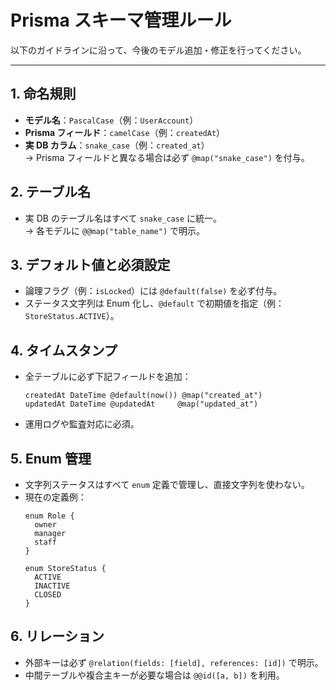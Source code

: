# Prisma スキーマ管理ルール

以下のガイドラインに沿って、今後のモデル追加・修正を行ってください。

---

## 1. 命名規則

- **モデル名**：`PascalCase`（例：`UserAccount`）
- **Prisma フィールド**：`camelCase`（例：`createdAt`）
- **実 DB カラム**：`snake_case`（例：`created_at`）\
  → Prisma フィールドと異なる場合は必ず `@map("snake_case")` を付与。

## 2. テーブル名

- 実 DB のテーブル名はすべて `snake_case` に統一。\
  → 各モデルに `@@map("table_name")` で明示。

## 3. デフォルト値と必須設定

- 論理フラグ（例：`isLocked`）には `@default(false)` を必ず付与。
- ステータス文字列は Enum 化し、`@default` で初期値を指定（例：`StoreStatus.ACTIVE`）。

## 4. タイムスタンプ

- 全テーブルに必ず下記フィールドを追加：
  ```prisma
  createdAt DateTime @default(now()) @map("created_at")
  updatedAt DateTime @updatedAt     @map("updated_at")
  ```
- 運用ログや監査対応に必須。

## 5. Enum 管理

- 文字列ステータスはすべて `enum` 定義で管理し、直接文字列を使わない。
- 現在の定義例：
  ```prisma
  enum Role {
    owner
    manager
    staff
  }

  enum StoreStatus {
    ACTIVE
    INACTIVE
    CLOSED
  }
  ```

## 6. リレーション

- 外部キーは必ず `@relation(fields: [field], references: [id])` で明示。
- 中間テーブルや複合主キーが必要な場合は `@@id([a, b])` を利用。


